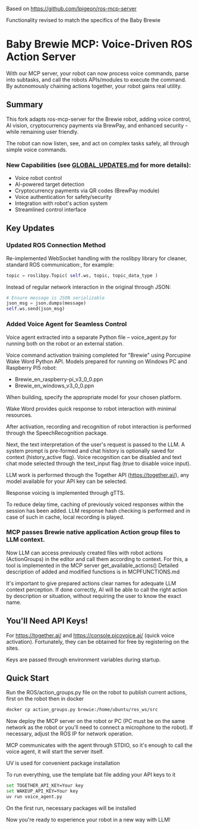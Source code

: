 Based on https://github.com/lpigeon/ros-mcp-server

Functionality revised to match the specifics of the Baby Brewie

# Baby Brewie MCP: Voice-Driven ROS Action Server

With our MCP server, your robot can now process voice commands, parse into subtasks, and call the robots APIs/modules to execute the command. By autonomously chaining actions together, your robot gains real utility.   

##  Summary

This fork adapts ros-mcp-server for the Brewie robot, adding voice control, AI vision, cryptocurrency payments via BrewPay, and enhanced security - while remaining user friendly. 

The robot can now listen, see, and act on complex tasks safely, all through simple voice commands.

### New Capabilities (see [GLOBAL_UPDATES.md](GLOBAL_UPDATES.md) for more details):
-  Voice robot control
-  AI-powered target detection
-  Cryptocurrency payments via QR codes (BrewPay module)
-  Voice authentication for safety/security 
-  Integration with robot's action system
-  Streamlined control interface

## Key Updates

### Updated ROS Connection Method
Re-implemented WebSocket handling with the roslibpy library for cleaner, standard ROS communication:, for example:
```python
topic = roslibpy.Topic( self.ws, topic, topic_data_type )
```
Instead of regular network interaction in the original through JSON:
```python
# Ensure message is JSON serializable
json_msg = json.dumps(message)
self.ws.send(json_msg) 
```
### Added Voice Agent for Seamless Control
Voice agent extracted into a separate Python file – voice_agent.py for running both on the robot or an external station.

Voice command activation training completed for "Brewie" using Porcupine Wake Word Python API. Models prepared for running on Windows PC and Raspberry PI5 robot:
* Brewie_en_raspberry-pi_v3_0_0.ppn
* Brewie_en_windows_v3_0_0.ppn

When building, specify the appropriate model for your chosen platform.

Wake Word provides quick response to robot interaction with minimal resources.

After activation, recording and recognition of robot interaction is performed through the SpeechRecognition package.

Next, the text interpretation of the user's request is passed to the LLM. A system prompt is pre-formed and chat history is optionally saved for context (history_active flag). Voice recognition can be disabled and text chat mode selected through the text_input flag (true to disable voice input).

LLM work is performed through the Together API (https://together.ai/), any model available for your API key can be selected.

Response voicing is implemented through gTTS.

To reduce delay time, caching of previously voiced responses within the session has been added.
LLM response hash checking is performed and in case of such in cache, local recording is played.

### MCP passes Brewie native application Action group files to LLM context.
Now LLM can access previously created files with robot actions (ActionGroups) in the editor and call them according to context. For this, a tool is implemented in the MCP server get_available_actions()
Detailed description of added and modified functions is in MCPFUNCTIONS.md

It's important to give prepared actions clear names for adequate LLM context perception. If done correctly, AI will be able to call the right action by description or situation, without requiring the user to know the exact name.

## You'll Need API Keys!

For https://together.ai/ and https://console.picovoice.ai/ (quick voice activation). Fortunately, they can be obtained for free by registering on the sites.

Keys are passed through environment variables during startup.

## Quick Start

Run the ROS/action\_groups.py file on the robot to publish current actions, first on the robot then in docker

```bash
docker cp action_groups.py brewie:/home/ubuntu/ros_ws/src
```

Now deploy the MCP server on the robot or PC (PC must be on the same network as the robot or you'll need to connect a microphone to the robot). If necessary, adjust the ROS IP for network operation.

MCP communicates with the agent through STDIO, so it's enough to call the voice agent, it will start the server itself.

UV is used for convenient package installation

To run everything, use the template bat file adding your API keys to it

```bash
set TOGETHER_API_KEY=Your key
set WAKEUP_API_KEY=Your key
uv run voice_agent.py
```

On the first run, necessary packages will be installed

Now you're ready to experience your robot in a new way with LLM!


